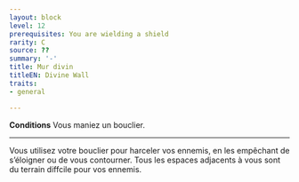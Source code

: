 ```yaml
---
layout: block
level: 12
prerequisites: You are wielding a shield
rarity: C
source: ??
summary: '-'
title: Mur divin
titleEN: Divine Wall
traits:
- general

---
```


<p><strong>Conditions</strong> Vous maniez un bouclier.</p>
<hr>
<p>Vous utilisez votre bouclier pour harceler vos ennemis, en les empêchant de s’éloigner ou de vous contourner. Tous les espaces adjacents à vous sont du terrain diffcile pour vos ennemis.</p>